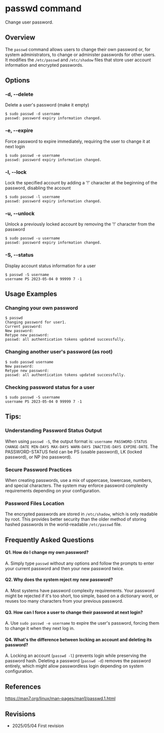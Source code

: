 # passwd command

Change user password.

## Overview

The `passwd` command allows users to change their own password or, for system administrators, to change or administer passwords for other users. It modifies the `/etc/passwd` and `/etc/shadow` files that store user account information and encrypted passwords.

## Options

### **-d, --delete**

Delete a user's password (make it empty)

```console
$ sudo passwd -d username
passwd: password expiry information changed.
```

### **-e, --expire**

Force password to expire immediately, requiring the user to change it at next login

```console
$ sudo passwd -e username
passwd: password expiry information changed.
```

### **-l, --lock**

Lock the specified account by adding a '!' character at the beginning of the password, disabling the account

```console
$ sudo passwd -l username
passwd: password expiry information changed.
```

### **-u, --unlock**

Unlock a previously locked account by removing the '!' character from the password

```console
$ sudo passwd -u username
passwd: password expiry information changed.
```

### **-S, --status**

Display account status information for a user

```console
$ passwd -S username
username PS 2023-05-04 0 99999 7 -1
```

## Usage Examples

### Changing your own password

```console
$ passwd
Changing password for user1.
Current password: 
New password: 
Retype new password: 
passwd: all authentication tokens updated successfully.
```

### Changing another user's password (as root)

```console
$ sudo passwd username
New password: 
Retype new password: 
passwd: all authentication tokens updated successfully.
```

### Checking password status for a user

```console
$ sudo passwd -S username
username PS 2023-05-04 0 99999 7 -1
```

## Tips:

### Understanding Password Status Output

When using `passwd -S`, the output format is: `username PASSWORD-STATUS CHANGE-DATE MIN-DAYS MAX-DAYS WARN-DAYS INACTIVE-DAYS EXPIRE-DATE`. The PASSWORD-STATUS field can be PS (usable password), LK (locked password), or NP (no password).

### Secure Password Practices

When creating passwords, use a mix of uppercase, lowercase, numbers, and special characters. The system may enforce password complexity requirements depending on your configuration.

### Password Files Location

The encrypted passwords are stored in `/etc/shadow`, which is only readable by root. This provides better security than the older method of storing hashed passwords in the world-readable `/etc/passwd` file.

## Frequently Asked Questions

#### Q1. How do I change my own password?
A. Simply type `passwd` without any options and follow the prompts to enter your current password and then your new password twice.

#### Q2. Why does the system reject my new password?
A. Most systems have password complexity requirements. Your password might be rejected if it's too short, too simple, based on a dictionary word, or reuses too many characters from your previous password.

#### Q3. How can I force a user to change their password at next login?
A. Use `sudo passwd -e username` to expire the user's password, forcing them to change it when they next log in.

#### Q4. What's the difference between locking an account and deleting its password?
A. Locking an account (`passwd -l`) prevents login while preserving the password hash. Deleting a password (`passwd -d`) removes the password entirely, which might allow passwordless login depending on system configuration.

## References

https://man7.org/linux/man-pages/man1/passwd.1.html

## Revisions

- 2025/05/04 First revision